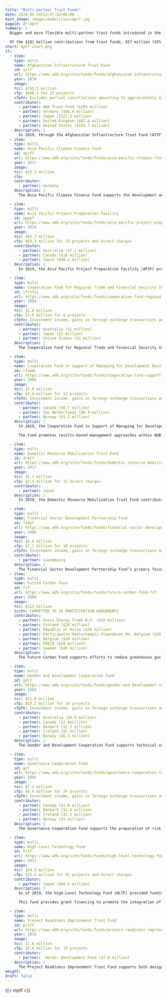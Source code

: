 ```yaml
---
title: "Multi-partner Trust Funds"
date: 2020-05-24T23:47:52+08:00
main_image: images/modalities/mptf.jpg
pageid: dr-mptf
summary: |
  Bigger and more flexible multi-partner trust funds introduced in the 2000s have promoted collaboration among ADB’s financing partners and attracted new and nontraditional partners from the private sector, including philanthropic organizations.

  Of the $181 million contributions from trust funds, $57 million (32%) came from multi-partner trust funds. The trust funds with new projects in 2019 are:
chart: mptf-chart.png
tf:
  - item:
    type: multi
    name: Afghanistan Infrastructure Trust Fund  
    id: aitf
    url: https://www.adb.org/site/funds/funds/afghanistan-infrastructure-trust-fund
    year: 2010
    image:
    tcc: $743.5 million  
    cfp: $686.2 for 17 projects
    cfpfn: Excludes partial cancellations amounting to approximately $233 million  
    contributor:
      - partner: ANA Trust Fund ($293 million)
      - partner: Germany ($86.9 million)
      - partner: Japan ($127.5 million)
      - partner: United Kingdom ($82.4 million)
      - partner: United States ($153.7 million) 
    description: |
      In 2019, through the Afghanistan Infrastructure Trust Fund (AITF), the ANA Trust Fund provided $ 93 million in replenishment funds. AITF is a platform that facilitates financing for infrastructure development in Afghanistan. It provides technical assistance and grants for the construction of roads, railways, airports, energy infrastructure, and water management and irrigation facilities. AITF’s investments are closely aligned with Afghanistan’s development priorities, including the National Peace and Development Framework, the self-reliance agendas, the National Infrastructure Plan, and other national priority programs. Both ADB and Afghanistan are working together to attract more donors and partners to finance and cofinance projects for Afghanistan by contributing to the AITF. 
  - item:
    type: multi
    name: Asia Pacific Climate Finance Fund 
    id: apcff
    url: https://www.adb.org/site/funds/funds/asia-pacific-climate-finance-fund
    year: 2017
    image:
    tcc: $33.3 million  
    cfp:  
    contributor:
      - partner: Germany
    description: |
      The Asia Pacific Climate Finance Fund supports the development and implementation of financial risk management products, focused on climate change mitigation, adaptation, and disaster risk management. It provides grants and technical assistance to ADB projects utilizing the Joint Crediting Mechanism, a bilateral carbon market mechanism initiated by the government of Japan. The fund’s work puts emphasis on financial risk management products that have been proven elsewhere but are not yet widely commercially available in ADB's developing member countries. These financial risk management products will help developing member countries to invest in new climate technologies as well as expand the dissemination of climate risk insurance. All developing member countries of the bank are eligible for funding and non-sovereign projects.

  - item:
    type: multi
    name: Asia Pacific Project Preparation Facility 
    id: apppf
    url: https://www.adb.org/site/funds/funds/asia-pacific-project-preparation-facility
    year: 2014
    image:
    tcc: $63.3 million  
    cfp: $63.3 million for 19 projects and direct charges   
    contributor:
      - partner: Australia ($7.1 million)
      - partner: Canada ($16 million)
      - partner: Japan ($40.2 million)  
    description: |
      In 2019, the Asia Pacific Project Preparation Facility (AP3F) provided funding for a regional technical assistance on preparing capacity for infrastructure projects. AP3F supports infrastructure development in Asia and the Pacific. Specifically, it assists developing member country governments and their public sector agencies prepare infrastructure projects with private sector participation, including privatization through public–private partnership (PPP) modalities, and bring them to the global market. AP3F is supported by the governments of Australia, Canada and Japan. All developing member countries of the bank are eligible for funding.

  - item:
    type: multi
    name: Cooperation Fund for Regional Trade and Financial Security Initiative 
    id: cfrtfsi
    url: https://www.adb.org/site/funds/funds/cooperation-fund-regional-trade-financial-security-initiative-frtfsi
    year: 2004
    image:
    tcc: $2.8 million   
    cfp: $3.5 million for 9 projects
    cfpfn: Investment income, gains on foreign exchange transactions and savings on closed projects are used for project commitments. Hence, project commitments may exceed contributions.  
    contributor:
      - partner: Australia ($1 million)
      - partner: Japan ($1 million)
      - partner: United States ($1 million)  
    description: |
      The Cooperation Fund for Regional Trade and Financial Security Initiative supports ADB technical assistance to developing member countries for strengthening anti– money laundering (AML) systems, combating the financing of terrorism (CFT), and enhancing port security (including airports, cargo ports, and container ports). Projects eligible for funding include those ensuring compliance to international AML/ CFT standards, modernizing customs and upgrading border security, and complementing the goals of the Secure Trade in the Asia-Pacific Economic Cooperation Region initiative. Activities supported by the Trust Fund have included capacity building and awareness raising for law enforcement agencies and regulatory agencies, preparation of AML national risk assessments as well as AML strategies, and high-level regional workshops and regional cooperation to implement measures in these areas. All developing member countries of the bank are eligible for funding with emphasis on most at-risk APEC economies.

  - item:
    type: multi
    name: Cooperation Fund in Support of Managing for Development Results 
    id: cfsmdr
    url: https://www.adb.org/site/funds/funds/cooperation-fund-support-managing-development-results-mfdr
    year: 2004
    image:
    tcc: $2.9 million  
    cfp: $3.6 million for 12 projects
    cfpfn: Investment income, gains on foreign exchange transactions and savings on closed projects are used for project commitments. Hence, project commitments may exceed contributions.  
    contributor:
      - partner: Canada ($0.7 million)
      - partner: the Netherlands ($0.9 million)
      - partner: Norway ($1.3 million) 
    description: |
      In 2019, the Cooperation Fund in Support of Managing for Development Results (CFMfDR) provided supplementary funding for a technical assistance on implementing global partnership principles to promote development.   

      The fund promotes results-based management approaches within ADB and its developing member countries. It supports capacity development for results-based planning, budgeting, implementation, monitoring, and evaluation techniques. This includes the preparation of results-oriented national development plans and budgets, as well as high-quality sectoral road maps produced by ADB’s clients. It has also supported regional capacity building on results management standards and norms and has increased the results orientation of public sector management efforts and reform programs. All developing member countries of the bank are eligible for funding.

  - item:
    type: multi
    name: Domestic Resource Mobilization Trust Fund
    id: drmtf
    url: https://www.adb.org/site/funds/funds/domestic-resource-mobilization-trust-fund
    year: 2017
    image:
    tcc: $5.7 million 
    cfp: $2.5 million for 15 direct charges  
    contributor:
      - partner: Japan
    description: |
      In 2019, the Domestic Resource Mobilization Trust Fund contributed $1.77 in replenishment funds. The fund supports technical assistance activities related to operations enhancing domestic resource mobilization in developing member countries. This helps translate the 2030 Agenda for sustainable development into specific plans, policies, and projects necessary to achieve the Sustainable Development Goals (SDGs). It is expected to help provide an improved environment for meeting the SDGs in Asia and the Pacific through increased mobilization of domestic resources. All developing member countries of the bank are eligible for funding. 

  - item:
    type: multi
    name: Financial Sector Development Partnership Fund
    id: fsdpf
    url: https://www.adb.org/site/funds/funds/financial-sector-development-partnership-fund
    year: 2006
    image:
    tcc: $6.4 million 
    cfp: $7.1 million for 18 projects
    cfpfn: Investment income, gains on foreign exchange transactions and savings on closed projects are used for project commitments. Hence, project commitments may exceed contributions.  
    contributor:
      - partner: Luxembourg
    description: |
      The Financial Sector Development Partnership Fund’s primary focus is finance sector development in regional, subregional, and national financial systems. Eligible activities include fostering the integration of regional markets; improving policy, legal, regulatory, and supervisory frameworks; strengthening and modernizing local financial institutions; and improving access to financial services by the poor. The fund has supported the development of capital markets and instruments and other financial infrastructure, enhanced the capacity of financial institutions, increased access to finance, and strengthened financial regulation and stability. All developing member countries of ADB are eligible for assistance. Activities in the Lao PDR, Mongolia, and Viet Nam, as well as regional activities in the Greater Mekong Subregion are given priority. Another Government of Luxembourg-supported fund, the [Financial Sector Development Partnership Special Fund](https://www.adb.org/site/funds/funds/financial-sector-development-partnership-special-fund) was established in 2013 to support the FSDPF.
  - item:
    type: multi
    name: Future Carbon Fund
    id: fcf
    url: https://www.adb.org/site/funds/funds/future-carbon-fund-fcf
    year: 2009
    image:
    tcc: $115 million 
    tccfn: COMMITTED TO 36 PARTICIPATION AGREEMENTS
    contributor:
      - partner: Eneco Energy Trade B.V. ($15 million)
      - partner: Finland ($20 million)
      - partner: Republic of Korea ($20 million)
      - partner: Participatie Maatschappij Vlaanderen NV, Belgium ($20 million)
      - partner: Belgium ($20 million)
      - partner: POSCO ($20 million)
      - partner: Sweden ($20 million) 
    description: |
      The Future Carbon Fund supports efforts to reduce greenhouse gas emission in Asia and the Pacific through the pre-purchase of certified emission reductions (CERs) generated by Clean Development Mechanism (CDM) projects in the 2013–2020 period. The Fund’s continued operations and its ability to purchase CERs on fixed price and provide upfront financing contribute to the successful implementation of climate change mitigation projects in the region. The fund is supporting a diversified portfolio of 36 CDM projects, allocating $59.8 million for the purchase of 10.56 million CERs. The fund’s work is well-distributed across Asia and the Pacific region with 10 projects located in India, eight in Thailand, six in the People's Republic of China, two each in Bangladesh, Nepal, and Sri Lanka, and one each in Bhutan, Cambodia, Fiji, Indonesia, Papua New Guinea, and the Philippines. The portfolio is also diversified in terms of project type, with projects spanning over renewable energy, energy efficiency, waste management, and transport sectors. 

  - item:
    type: multi
    name: Gender and Development Cooperation Fund
    id: gdcf
    url: https://www.adb.org/site/funds/funds/gender-and-development-cooperation-fund
    year: 2003
    image:
    tcc: $11.9 million  
    cfp: $13.2 million for 14 projects
    cfpfn: Investment income, gains on foreign exchange transactions and savings on closed projects are used for project commitments. Hence, project commitments may exceed contributions.
    contributor:
      - partner: Australia ($0.9 million)
      - partner: Canada ($2.4million)
      - partner: Denmark ($1.3 million)
      - partner: Ireland ($1 million)
      - partner: Norway ($6.3 million) 
    description: |
      The Gender and Development Cooperation Fund supports technical assistance and activities that aim to enhance gender equality and women’s empowerment in the Asia and Pacific region. Specifically, it funds country gender assessments and strategies to guide the formulation of country partnership strategies and project-specific gender action plans for ADB gender-relevant projects. One of the notable outcomes of this fund is its critical role in the implementation of ADB’s Gender Equality and Women’s Empowerment Operational Plan, 2013-2020. This role included gender inclusive design and implementation of 150 ADB loan and grant projects (equivalent to more than $8 billion) across the infrastructure, finance, education, and other sectors. All developing member countries of the bank are eligible for funding. 

  - item:
    type: multi
    name: Governance Cooperation Fund
    id: gcf
    url: https://www.adb.org/site/funds/funds/governance-cooperation-fund-gcf
    year: 2001
    image:
    tcc: $7.2 million   
    cfp: $8.4 million for 24 projects
    cfpfn: Investment income, gains on foreign exchange transactions and savings on closed projects are used for project commitments. Hence, project commitments may exceed contributions. 
    contributor:
      - partner: Canada ($1.6 million)
      - partner: Denmark ($1.5 million)
      - partner: Ireland ($1.2 million)
      - partner: Norway ($3 million) 
    description: |
      The Governance Cooperation Fund supports the preparation of risk assessments and risk mitigation plans in ADB’s priority sectors, including projects addressing risk mitigation measures at country, sector, or project levels. It also supports projects addressing knowledge dissemination and monitoring; and the provision of long-term national governance consultants to ADB resident missions. The Fund originally supports government-led governance reforms but was refocused in 2008 to support the implementation of ADB’s Second Governance and Anticorruption Action Plan, approved in 2006. All developing member countries of the bank are eligible for funding.

  - item:
    type: multi
    name: High-Level Technology Fund 
    id: hltf
    url: https://www.adb.org/site/funds/funds/high-level-technology-fund
    year: 2017
    image:
    tcc: $54.5 million 
    cfp: $25.2 million for 41 projects and direct charges 
    contributor:
      - partner: Japan ($54.5 million)
    description: |
      As of 2019, the High-Level Technology Fund (HLTF) provided funding to four projects on water resources development, irrigation improvement, road development, and water supply and sanitation; as well as to eight technical assistances covering the areas of trade, energy, agriculture, social development, and knowledge exchange. In 2019, HLTF also provided $15.20 million in replenishment funds. 

      This fund provides grant financing to promote the integration of high-level technology (HLT) and innovative solutions into ADB-financed and administered sovereign and non-sovereign projects. The fund seeks to encourage widespread adoption of HLT and enable technological development and/or the scaling up of the technology deployment in developing member countries. Projects from all ADB developing member countries are eligible for financing from this fund. 

  - item:
    type: multi
    name: Project Readiness Improvement Trust Fund 
    id: pritf
    url: https://www.adb.org/site/funds/funds/project-readiness-improvement-trust-fund
    year: 2016 
    image:
    tcc: $7.8 million
    cfp: $7.6 million for 10 projects  
    contributor:
      - partner:  Nordic Development Fund ($7.8 million) 
    description: |
      The Project Readiness Improvement Trust Fund supports both design and procurement readiness of climate change-responsive infrastructure projects. It seeks to strengthen the content of the Bank’s climate change financing to help developing member countries access global funds. Southeast Asian member-countries are eligible to receive support from the fund. These developing member countries are Brunei Darussalam, Cambodia, Indonesia, the Lao People's Democratic Republic, Malaysia, Myanmar, the Philippines, Singapore, Thailand, and Viet Nam.      
weight: 
draft: false
---
```


{{< mptf >}}